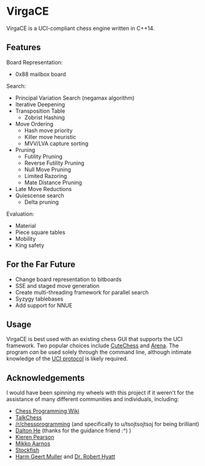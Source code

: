 # VirgaCE

VirgaCE is a UCI-compliant chess engine written in C++14. 


## Features

Board Representation:
  - 0x88 mailbox board

Search: 
  - Principal Variation Search (negamax algorithm)
  - Iterative Deepening
  - Transposition Table
    - Zobrist Hashing
  - Move Ordering
    - Hash move priority
    - Killer move heuristic
    - MVV/LVA capture sorting
  - Pruning
    - Futility Pruning
    - Reverse Futility Pruning
    - Null Move Pruning
    - Limited Razoring 
    - Mate Distance Pruning
  - Late Move Reductions
  - Quiescense search
    - Delta pruning

Evaluation: 
  - Material 
  - Piece square tables
  - Mobility
  - King safety

## For the Far Future

- Change board representation to bitboards
- SSE and staged move generation
- Create multi-threading framework for parallel search
- Syzygy tablebases 
- Add support for NNUE

## Usage

VirgaCE is best used with an existing chess GUI that supports the UCI framework. Two popular choices include [CuteChess](https://cutechess.com/) and [Arena](http://www.playwitharena.de/). The program *can* be used solely through the command line, although intimate knowledge of the [UCI protocol](http://wbec-ridderkerk.nl/html/UCIProtocol.html) is likely required. 

## Acknowledgements 

I would have been spinning my wheels with this project if it weren't for the assistance of many different communities and individuals, including: 
- [Chess Programming Wiki](https://www.chessprogramming.org/Main_Page)
- [TalkChess](http://talkchess.com/forum3/index.php)
- [/r/chessprogramming](https://www.reddit.com/r/chessprogramming/) (and specifically to u/tsojtsojtsoj for being brilliant)
- [Dalton He](https://github.com/daltonhe/SAVANT) (thanks for the guidance friend :^) )
- [Kieren Pearson](https://github.com/KierenP/Halogen)
- [Mikko Aarnos](https://github.com/mAarnos/Hakkapeliitta)
- [Stockfish](https://github.com/official-stockfish/Stockfish)
- [Harm Geert Muller](https://www.chessprogramming.org/Harm_Geert_Muller) and [Dr. Robert Hyatt](https://www.chessprogramming.org/Robert_Hyatt)


